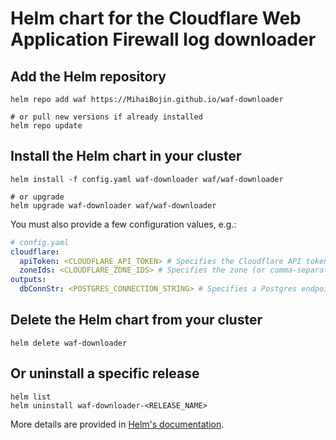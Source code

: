 # Helm chart for the Cloudflare Web Application Firewall log downloader

## Add the Helm repository

```shell
helm repo add waf https://MihaiBojin.github.io/waf-downloader

# or pull new versions if already installed
helm repo update
```

## Install the Helm chart in your cluster

```shell
helm install -f config.yaml waf-downloader waf/waf-downloader

# or upgrade
helm upgrade waf-downloader waf/waf-downloader
```

You must also provide a few configuration values, e.g.:

```yaml
# config.yaml
cloudflare:
  apiToken: <CLOUDFLARE_API_TOKEN> # Specifies the Cloudflare API token
  zoneIds: <CLOUDFLARE_ZONE_IDS> # Specifies the zone (or comma-separated list of zones) to download logs from
outputs:
  dbConnStr: <POSTGRES_CONNECTION_STRING> # Specifies a Postgres endpoint to send the logs to
```

## Delete the Helm chart from your cluster

```shell
helm delete waf-downloader
```

## Or uninstall a specific release

```shell
helm list
helm uninstall waf-downloader-<RELEASE_NAME>
```

More details are provided in [Helm's documentation](https://helm.sh/docs/intro/quickstart/#learn-about-releases).
